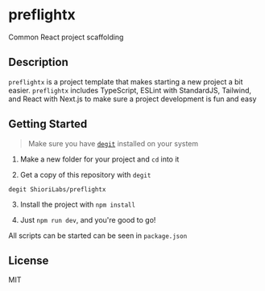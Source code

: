 # preflightx
Common React project scaffolding

## Description

`preflightx` is a project template that makes starting a new project a bit easier. `preflightx` includes TypeScript, ESLint with StandardJS, Tailwind, and React with Next.js to make sure a project development is fun and easy

## Getting Started

> Make sure you have [`degit`](https://github.com/Rich-Harris/degit) installed on your system

1. Make a new folder for your project and `cd` into it

2. Get a copy of this repository with `degit`

`degit ShioriLabs/preflightx`

3. Install the project with `npm install`

4. Just `npm run dev`, and you're good to go!

All scripts can be started can be seen in `package.json`

## License

MIT
